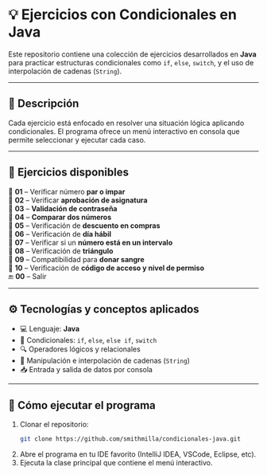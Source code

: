 # 💡 Ejercicios con Condicionales en Java

Este repositorio contiene una colección de ejercicios desarrollados en **Java** para practicar estructuras condicionales como `if`, `else`, `switch`, y el uso de interpolación de cadenas (`String`).

---

## 📘 Descripción

Cada ejercicio está enfocado en resolver una situación lógica aplicando condicionales. El programa ofrece un menú interactivo en consola que permite seleccionar y ejecutar cada caso.

---

## 🧪 Ejercicios disponibles

📌 **01** – Verificar número **par o impar**  
📌 **02** – Verificar **aprobación de asignatura**  
📌 **03** – **Validación de contraseña**  
📌 **04** – **Comparar dos números**  
📌 **05** – Verificación de **descuento en compras**  
📌 **06** – Verificación de **día hábil**  
📌 **07** – Verificar si un **número está en un intervalo**  
📌 **08** – Verificación de **triángulo**  
📌 **09** – Compatibilidad para **donar sangre**  
📌 **10** – Verificación de **código de acceso y nivel de permiso**  
🔚 **00** – Salir

---

## ⚙️ Tecnologías y conceptos aplicados

- 💻 Lenguaje: **Java**
- 🔀 Condicionales: `if`, `else`, `else if`, `switch`
- 🔍 Operadores lógicos y relacionales
- 🧵 Manipulación e interpolación de cadenas (`String`)
- 📥 Entrada y salida de datos por consola

---

## 🚀 Cómo ejecutar el programa

1. Clonar el repositorio:
   ```bash
   git clone https://github.com/smithmilla/condicionales-java.git

2. Abre el programa en tu IDE favorito (IntelliJ IDEA, VSCode, Eclipse, etc).
3. Ejecuta la clase principal que contiene el menú interactivo.
